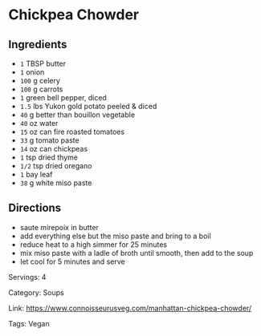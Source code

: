 # Chickpea Chowder

## Ingredients

- `1` TBSP butter
- `1` onion
- `100` g celery
- `100` g carrots
- `1` green bell pepper, diced
- `1.5` lbs Yukon gold potato peeled & diced
- `40` g better than bouillon vegetable
- `40` oz water
- `15` oz can fire roasted tomatoes
- `33` g tomato paste
- `14` oz can chickpeas
- `1` tsp dried thyme
- `1/2` tsp dried oregano
- `1` bay leaf
- `38` g white miso paste

## Directions

- saute mirepoix in butter
- add everything else but the miso paste and bring to a boil
- reduce heat to a high simmer for 25 minutes
- mix miso paste with a ladle of broth until smooth, then add to the soup
- let cool for 5 minutes and serve

Servings: 4

Category: Soups

Link: https://www.connoisseurusveg.com/manhattan-chickpea-chowder/

Tags: Vegan

